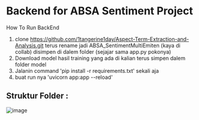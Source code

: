 # Backend for ABSA Sentiment Project

How To Run BackEnd
1. clone https://github.com/1tangerine1day/Aspect-Term-Extraction-and-Analysis.git terus rename jadi ABSA_SentimentMultiEmiten (kaya di collab) disimpen di dalem folder (sejajar sama app.py pokonya)
2. Download model hasil training yang ada di kalian terus simpen dalem folder model 
3. Jalanin command 'pip install -r requirements.txt' sekali aja
4. buat run nya 'uvicorn app:app --reload'

Struktur Folder :
-
![image](https://user-images.githubusercontent.com/61398214/186295869-4f9ac588-eb67-48aa-bada-b88d325abe8d.png)
